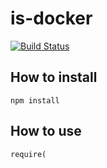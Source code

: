 # is-docker
[![Build Status](https://travis-ci.org/adibiton/is-docker.svg?branch=master)](https://travis-ci.org/adibiton/is-docker)

## How to install
`npm install `
## How to use
`require(`